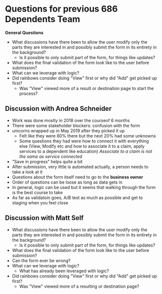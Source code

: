 # Questions for previous 686 Dependents Team
**General Questions**
- What discussions have there been to allow the user modify only the parts they are interested in and possibly submit the form in its entirety in the background?
  - Is it possible to only submit part of the form, for things like updates?
- What does the final validation of the form look like to the user before submission?
- What can we leverage with logic?
- Did rainbows consider doing "View" first or why did "Add" get picked up first?
  - Was "View" viewed more of a result or destination page to start the process?
  
## Discussion with Andrea Schneider
- Work was done mostly in 2018 over the courseof 6 months
- There were some stakeholder blockers: confusion with the form
- unicorns wrapped up in May 2019 after they picked it up
  - Felt like they were 80% there but the next 20% had some unknowns
  - Some questions they had were how to connect it with everything else (View, Modify etc and how to associate it to a claim, apply services to a dependent like education)
  _Associate to a claim is not the same as service connected_
- "Save in progress" helps quite a bit
- After submission, very little is automated actually, a person needs to take a look at it
- Questions about the form itself need to go to the **business owner**
- Order of questions can be loose as long as data gets in 
- In general, logic can be used but it seems that walking through the form is the best course to take
- As far as validatoin goes, A/B test as much as possible and get to staging when you feel close

## Discussion with Matt Self

- What discussions have there been to allow the user modify only the parts they are interested in and possibly submit the form in its entirety in the background?
  - Is it possible to only submit part of the form, for things like updates?
- What does the final validation of the form look like to the user before submission?
- Can the form ever be wrong?
- What can we leverage with logic?
  - What has already been leveraged with logic?
- Did rainbows consider doing "View" first or why did "Add" get picked up first?
  - Was "View" viewed more of a resulting or destination page?

